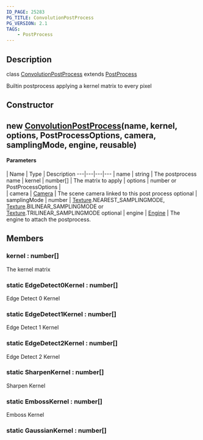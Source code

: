 ```yaml
---
ID_PAGE: 25283
PG_TITLE: ConvolutionPostProcess
PG_VERSION: 2.1
TAGS:
    - PostProcess
---
```

## Description

class [ConvolutionPostProcess](/classes/2.5/ConvolutionPostProcess) extends [PostProcess](/classes/2.5/PostProcess)

Builtin postprocess applying a kernel matrix to every pixel

## Constructor

## new [ConvolutionPostProcess](/classes/2.5/ConvolutionPostProcess)(name, kernel, options, PostProcessOptions, camera, samplingMode, engine, reusable)



#### Parameters
 | Name | Type | Description
---|---|---|---
 | name | string |     The postprocess name
 | kernel | number[] |     The matrix to apply
 | options | number or PostProcessOptions |  
 | camera | [Camera](/classes/2.5/Camera) |     The scene camera linked to this post process
optional | samplingMode | number |     [Texture](/classes/2.5/Texture).NEAREST_SAMPLINGMODE, [Texture](/classes/2.5/Texture).BILINEAR_SAMPLINGMODE or [Texture](/classes/2.5/Texture).TRILINEAR_SAMPLINGMODE
optional | engine | [Engine](/classes/2.5/Engine) |     The engine to attach the postprocess.
## Members

### kernel : number[]

The kernel matrix

### static EdgeDetect0Kernel : number[]

Edge Detect 0 Kernel

### static EdgeDetect1Kernel : number[]

Edge Detect 1 Kernel

### static EdgeDetect2Kernel : number[]

Edge Detect 2 Kernel

### static SharpenKernel : number[]

Sharpen Kernel

### static EmbossKernel : number[]

Emboss Kernel

### static GaussianKernel : number[]



